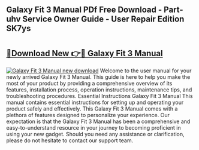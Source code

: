 ## Galaxy Fit 3 Manual PDf Free Download - Part-uhv Service Owner Guide - User Repair Edition SK7ys

# <h2><a href="http://cf13175.oget.top/?id=Galaxy+Fit+3+Manual">🔗Download New 👉🔴 Galaxy Fit 3 Manual</a></h2>

[![Galaxy Fit 3 Manual new download](https://i.imgur.com/5g1atiW.png)](http://cf13175.oget.top/?id=Galaxy+Fit+3+Manual)
Welcome to the user manual for your newly arrived Galaxy Fit 3 Manual. This guide is here to help you make the most of your product by providing a comprehensive overview of its features, installation process, operation instructions, maintenance tips, and troubleshooting procedures. Essential Instructions Galaxy Fit 3 Manual This manual contains essential instructions for setting up and operating your product safely and effectively. This Galaxy Fit 3 Manual comes with a plethora of features designed to personalize your experience. Our expectation is that the Galaxy Fit 3 Manual has been a comprehensive and easy-to-understand resource in your journey to becoming proficient in using your new gadget. Should you need any assistance or clarification, please do not hesitate to contact our support team.
